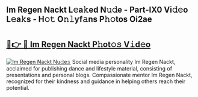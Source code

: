 ## Im Regen Nackt L𝚎a𝚔ed N𝚞𝚍e - Part-IX0 Vi𝚍𝚎o L𝚎a𝚔s - H𝚘𝚝 O𝚗𝚕yf𝚊ns P𝚑𝚘tos Oi2ae

# <h2><a href="http://kfbgu6p.oniu.top/?m=Im+Regen+Nackt">🔗👉 🔴 Im Regen Nackt P𝚑ot𝚘𝚜 V𝚒d𝚎o</a></h2>

[![Im Regen Nackt Nu𝚍e𝚜](https://i.imgur.com/0qMVB7G.gif)](http://kfbgu6p.oniu.top/?m=Im+Regen+Nackt)
Social media personality Im Regen Nackt, acclaimed for publishing dance and lifestyle material, consisting of presentations and personal blogs. Compassionate mentor Im Regen Nackt, recognized for their kindness and guidance in helping others reach their potential.  
